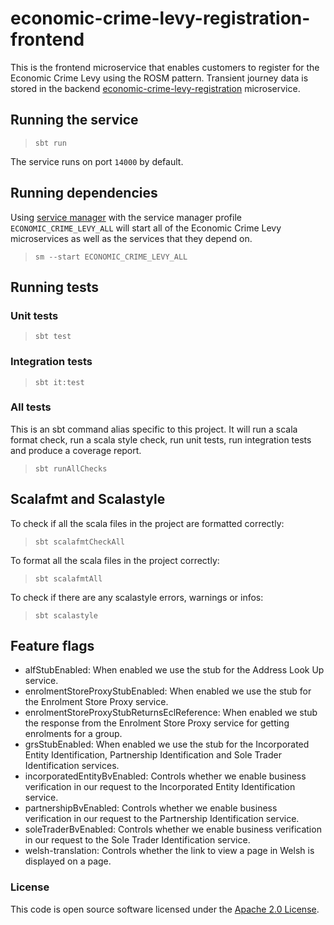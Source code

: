# economic-crime-levy-registration-frontend

This is the frontend microservice that enables customers to register for the Economic Crime Levy
using the ROSM pattern. Transient journey data is stored in the
backend [economic-crime-levy-registration](https://github.com/hmrc/economic-crime-levy-registration) microservice.

## Running the service

> `sbt run`

The service runs on port `14000` by default.

## Running dependencies

Using [service manager](https://github.com/hmrc/service-manager)
with the service manager profile `ECONOMIC_CRIME_LEVY_ALL` will start
all of the Economic Crime Levy microservices as well as the services
that they depend on.

> `sm --start ECONOMIC_CRIME_LEVY_ALL`

## Running tests

### Unit tests

> `sbt test`

### Integration tests

> `sbt it:test`

### All tests

This is an sbt command alias specific to this project. It will run a scala format
check, run a scala style check, run unit tests, run integration tests and produce a coverage report.
> `sbt runAllChecks`

## Scalafmt and Scalastyle

To check if all the scala files in the project are formatted correctly:
> `sbt scalafmtCheckAll`

To format all the scala files in the project correctly:
> `sbt scalafmtAll`

To check if there are any scalastyle errors, warnings or infos:
> `sbt scalastyle`

## Feature flags

- alfStubEnabled: When enabled we use the stub for the Address Look Up service.
- enrolmentStoreProxyStubEnabled: When enabled we use the stub for the Enrolment Store Proxy service.
- enrolmentStoreProxyStubReturnsEclReference: When enabled we stub the response from the Enrolment Store Proxy service for getting enrolments for a group.
- grsStubEnabled: When enabled we use the stub for the Incorporated Entity Identification, Partnership Identification and Sole Trader Identification services.
- incorporatedEntityBvEnabled: Controls whether we enable business verification in our request to the Incorporated Entity Identification service.
- partnershipBvEnabled: Controls whether we enable business verification in our request to the Partnership Identification service.
- soleTraderBvEnabled: Controls whether we enable business verification in our request to the Sole Trader Identification service.
- welsh-translation: Controls whether the link to view a page in Welsh is displayed on a page.


### License

This code is open source software licensed under
the [Apache 2.0 License]("http://www.apache.org/licenses/LICENSE-2.0.html").